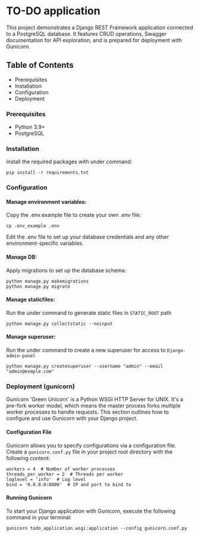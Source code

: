 # TO-DO application
This project demonstrates a Django REST Framework application connected to a PostgreSQL database. It features CRUD operations, Swagger documentation for API exploration, and is prepared for deployment with Gunicorn.

## Table of Contents
- Prerequisites
- Installation
- Configuration
- Deployment

### Prerequisites
- Python 3.9+
- PostgreSQL

### Installation
Install the required packages with under command:
```
pip install -r requirements.txt
```

### Configuration
#### Manage environment variables:
Copy the .env.example file to create your own .env file:
```
cp .env_example .env

```
Edit the .env file to set up your database credentials and any other environment-specific variables.
#### Manage DB:
Apply migrations to set up the database schema:
```
python manage.py makemigrations
python manage.py migrate
```
#### Manage staticfiles:
Run the under command to generate static files in `STATIC_ROOT` path
```
python manage.py collectstatic --noinput
```
#### Manage superuser:
Run the under command to create a new superuser for access to `Django-admin-panel`
```
python manage.py createsuperuser --username "admin" --email "admin@exmple.com"
```

### Deployment (gunicorn)
Gunicorn 'Green Unicorn' is a Python WSGI HTTP Server for UNIX. It's a pre-fork worker model, which means the master process forks multiple worker processes to handle requests. This section outlines how to configure and use Gunicorn with your Django project.
#### Configuration File
Gunicorn allows you to specify configurations via a configuration file. Create a `gunicorn.conf.py` file in your project root directory with the following content:
```
workers = 4  # Number of worker processes
threads_per_worker = 2  # Threads per worker
loglevel = 'info'  # Log level
bind = '0.0.0.0:8000'  # IP and port to bind to
```
#### Running Gunicorn
To start your Django application with Gunicorn, execute the following command in your terminal:
```
gunicorn todo_application.wsgi:application --config gunicorn.conf.py
```
